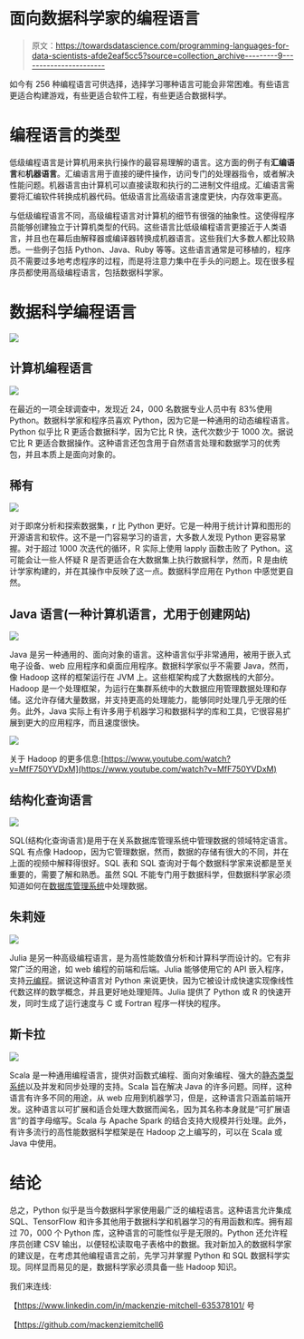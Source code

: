 # 面向数据科学家的编程语言

> 原文：<https://towardsdatascience.com/programming-languages-for-data-scientists-afde2eaf5cc5?source=collection_archive---------9----------------------->

如今有 256 种编程语言可供选择，选择学习哪种语言可能会非常困难。有些语言更适合构建游戏，有些更适合软件工程，有些更适合数据科学。

# 编程语言的类型

低级编程语言是计算机用来执行操作的最容易理解的语言。这方面的例子有**汇编语言**和**机器语言**。汇编语言用于直接的硬件操作，访问专门的处理器指令，或者解决性能问题。机器语言由计算机可以直接读取和执行的二进制文件组成。汇编语言需要将汇编软件转换成机器代码。低级语言比高级语言速度更快，内存效率更高。

与低级编程语言不同，高级编程语言对计算机的细节有很强的抽象性。这使得程序员能够创建独立于计算机类型的代码。这些语言比低级编程语言更接近于人类语言，并且也在幕后由解释器或编译器转换成机器语言。这些我们大多数人都比较熟悉。一些例子包括 Python、Java、Ruby 等等。这些语言通常是可移植的，程序员不需要过多地考虑程序的过程，而是将注意力集中在手头的问题上。现在很多程序员都使用高级编程语言，包括数据科学家。

# 数据科学编程语言

![](img/67c9d4cd5522492da2ac552ea1139323.png)

## 计算机编程语言

![](img/714235ef0a15a5cd3119d2669821251b.png)

在最近的一项全球调查中，发现近 24，000 名数据专业人员中有 83%使用 Python。数据科学家和程序员喜欢 Python，因为它是一种通用的动态编程语言。Python 似乎比 R 更适合数据科学，因为它比 R 快，迭代次数少于 1000 次。据说它比 R 更适合数据操作。这种语言还包含用于自然语言处理和数据学习的优秀包，并且本质上是面向对象的。

## 稀有

![](img/18d98cf5fc7ec02b31a3f2cba9b320ba.png)

对于即席分析和探索数据集，r 比 Python 更好。它是一种用于统计计算和图形的开源语言和软件。这不是一门容易学习的语言，大多数人发现 Python 更容易掌握。对于超过 1000 次迭代的循环，R 实际上使用 lapply 函数击败了 Python。这可能会让一些人怀疑 R 是否更适合在大数据集上执行数据科学，然而，R 是由统计学家构建的，并在其操作中反映了这一点。数据科学应用在 Python 中感觉更自然。

## Java 语言(一种计算机语言，尤用于创建网站)

![](img/77355ddbde1790146f6b934dfef51dde.png)

Java 是另一种通用的、面向对象的语言。这种语言似乎非常通用，被用于嵌入式电子设备、web 应用程序和桌面应用程序。数据科学家似乎不需要 Java，然而，像 Hadoop 这样的框架运行在 JVM 上。这些框架构成了大数据栈的大部分。Hadoop 是一个处理框架，为运行在集群系统中的大数据应用管理数据处理和存储。这允许存储大量数据，并支持更高的处理能力，能够同时处理几乎无限的任务。此外，Java 实际上有许多用于机器学习和数据科学的库和工具，它很容易扩展到更大的应用程序，而且速度很快。

![](img/bdd16a3ecaa13fa437f335b8a87ff31a.png)

关于 Hadoop 的更多信息:[https://www.youtube.com/watch?v=MfF750YVDxM](https://www.youtube.com/watch?v=MfF750YVDxM)

## 结构化查询语言

![](img/8672d9c0c79797632eb5e46081ace1fa.png)

SQL(结构化查询语言)是用于在关系数据库管理系统中管理数据的领域特定语言。SQL 有点像 Hadoop，因为它管理数据，然而，数据的存储有很大的不同，并在上面的视频中解释得很好。SQL 表和 SQL 查询对于每个数据科学家来说都是至关重要的，需要了解和熟悉。虽然 SQL 不能专门用于数据科学，但数据科学家必须知道如何在[数据库管理系统](https://www.techopedia.com/definition/24361/database-management-systems-dbms)中处理数据。

## 朱莉娅

![](img/47d9aed09563ef6e813e28cb41a00a4e.png)

Julia 是另一种高级编程语言，是为高性能数值分析和计算科学而设计的。它有非常广泛的用途，如 web 编程的前端和后端。Julia 能够使用它的 API 嵌入程序，支持[元编程](https://stackoverflow.com/questions/514644/what-exactly-is-metaprogramming)。据说这种语言对 Python 来说更快，因为它被设计成快速实现像线性代数这样的数学概念，并且更好地处理矩阵。Julia 提供了 Python 或 R 的快速开发，同时生成了运行速度与 C 或 Fortran 程序一样快的程序。

## 斯卡拉

![](img/c544d13442f0dfc2025922dedd9de726.png)

Scala 是一种通用编程语言，提供对函数式编程、面向对象编程、强大的[静态类型系统](https://thecodeboss.dev/2015/11/programming-concepts-static-vs-dynamic-type-checking/)以及并发和同步处理的支持。Scala 旨在解决 Java 的许多问题。同样，这种语言有许多不同的用途，从 web 应用到机器学习，但是，这种语言只涵盖前端开发。这种语言以可扩展和适合处理大数据而闻名，因为其名称本身就是“可扩展语言”的首字母缩写。Scala 与 Apache Spark 的结合支持大规模并行处理。此外，有许多流行的高性能数据科学框架是在 Hadoop 之上编写的，可以在 Scala 或 Java 中使用。

# 结论

总之，Python 似乎是当今数据科学家使用最广泛的编程语言。这种语言允许集成 SQL、TensorFlow 和许多其他用于数据科学和机器学习的有用函数和库。拥有超过 70，000 个 Python 库，这种语言的可能性似乎是无限的。Python 还允许程序员创建 CSV 输出，以便轻松读取电子表格中的数据。我对新加入的数据科学家的建议是，在考虑其他编程语言之前，先学习并掌握 Python 和 SQL 数据科学实现。同样显而易见的是，数据科学家必须具备一些 Hadoop 知识。

我们来连线:

【https://www.linkedin.com/in/mackenzie-mitchell-635378101/ 号

【https://github.com/mackenziemitchell6 